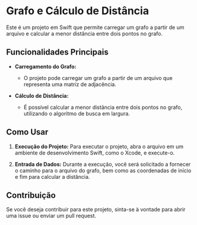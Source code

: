 # Grafo e Cálculo de Distância

Este é um projeto em Swift que permite carregar um grafo a partir de um arquivo e calcular a menor distância entre dois pontos no grafo.

## Funcionalidades Principais

- **Carregamento do Grafo:** 
    - O projeto pode carregar um grafo a partir de um arquivo que representa uma matriz de adjacência.

- **Cálculo de Distância:**
    - É possível calcular a menor distância entre dois pontos no grafo, utilizando o algoritmo de busca em largura.

## Como Usar

1. **Execução do Projeto:**
   Para executar o projeto, abra o arquivo em um ambiente de desenvolvimento Swift, como o Xcode, e execute-o.

2. **Entrada de Dados:**
   Durante a execução, você será solicitado a fornecer o caminho para o arquivo do grafo, bem como as coordenadas de início e fim para calcular a distância.

## Contribuição

Se você deseja contribuir para este projeto, sinta-se à vontade para abrir uma issue ou enviar um pull request.